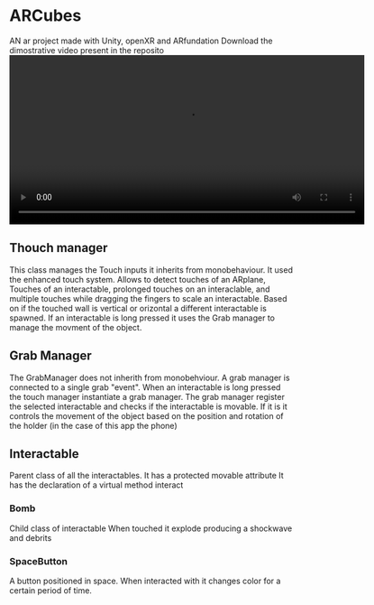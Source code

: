 # ARCubes
 AN ar project made with Unity, openXR and ARfundation
 Download the dimostrative video present in the reposito
 <video width="630" height="300" src="https://github.com/Nardi98/ARCubes/assets/64101118/d5615b97-d1f2-4392-9ba4-4bc3b8d59237"></video>





## Thouch manager
This class manages the Touch inputs it inherits from monobehaviour. It used the enhanced touch system. 
Allows to detect touches of an ARplane, Touches of an interactable, prolonged touches on an interaclable, and multiple touches while dragging the fingers to scale an interactable. Based on if the touched wall is vertical or orizontal a different interactable is spawned. 
If an interactable is long pressed it uses the Grab manager to manage the movment of the object.

## Grab Manager
The GrabManager does not inherith from monobehviour. A grab manager is connected to a single grab "event". When an interactable is long pressed the touch manager instantiate a grab manager. 
The grab manager register the selected interactable and checks if the interactable is movable. If it is it controls the movement of the object based on the position and rotation of the holder
(in the case of this app the phone)

## Interactable
Parent class of all the interactables. 
It has a protected movable attribute 
It has the declaration of a virtual method interact

### Bomb
Child class of interactable
When touched it explode producing a shockwave and debrits

### SpaceButton
A button positioned in space. When interacted with it changes color for a certain period of time. 
